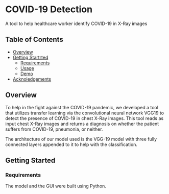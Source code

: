 # COVID-19 Detection
A tool to help healthcare worker identify COVID-19 in X-Ray images

## Table of Contents

- [Overview](#overview)
- [Getting Startrted](#requirements)
  * [Requirements](#requirements)
  * [Usage](#Usage)
  * [Demo](#demo)
- [Acknoledgements](#acknowledgements)


## Overview
To help in the fight against the COVID-19 pandemic, we developed a tool that utilizes transfer learning via the convolutional neural network VGG19 to detect the presence of COVID-19 in chest X-Ray images. This tool reads as input chest X-Ray images and returns a diagnosis on whether the patient suffers from COVID-19, pneumonia, or neither.

The architecture of our model used is the VGG-19 model with three fully connected layers appended to it to help with the classification.

## Getting Started
### Requirements
The model and the GUI were built using Python.

